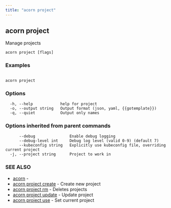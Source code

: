 ```yaml
---
title: "acorn project"
---
```

## acorn project

Manage projects

```
acorn project [flags]
```

### Examples

```

acorn project
```

### Options

```
  -h, --help            help for project
  -o, --output string   Output format (json, yaml, {{gotemplate}})
  -q, --quiet           Output only names
```

### Options inherited from parent commands

```
      --debug               Enable debug logging
      --debug-level int     Debug log level (valid 0-9) (default 7)
      --kubeconfig string   Explicitly use kubeconfig file, overriding current project
  -j, --project string      Project to work in
```

### SEE ALSO

* [acorn](acorn.md)	 - 
* [acorn project create](acorn_project_create.md)	 - Create new project
* [acorn project rm](acorn_project_rm.md)	 - Deletes projects
* [acorn project update](acorn_project_update.md)	 - Update project
* [acorn project use](acorn_project_use.md)	 - Set current project

